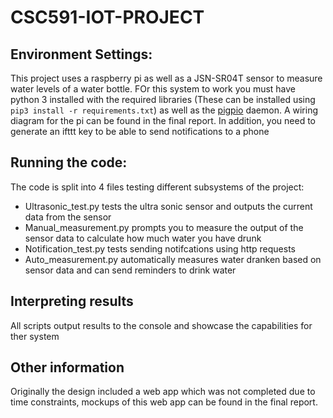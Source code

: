 # CSC591-IOT-PROJECT

## Environment Settings:
This project uses a raspberry pi as well as a JSN-SR04T sensor to measure water levels of a water bottle. FOr this system to work you must have python 3 installed with the required libraries (These can be installed using `pip3 install -r requirements.txt`) as well as the [pigpio](https://abyz.me.uk/rpi/pigpio/index.html) daemon. A wiring diagram for the pi can be found in the final report. In addition, you need to generate an ifttt key to be able to send notifications to a phone

## Running the code:
The code is split into 4 files testing different subsystems of the project:
* Ultrasonic_test.py tests the ultra sonic sensor and outputs the current data from the sensor
* Manual_measurement.py prompts you to measure the output of the sensor data to calculate how much water you have drunk
* Notification_test.py tests sending notifcations using http requests
* Auto_measurement.py automatically measures water dranken based on sensor data and can send reminders to drink water

## Interpreting results
All scripts output results to the console and showcase the capabilities for ther system

## Other information
Originally the design included a web app which was not completed due to time constraints, mockups of this web app can be found in the final report.
